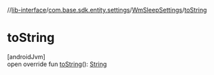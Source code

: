 //[lib-interface](../../../index.md)/[com.base.sdk.entity.settings](../index.md)/[WmSleepSettings](index.md)/[toString](to-string.md)

# toString

[androidJvm]\
open override fun [toString](to-string.md)(): [String](https://kotlinlang.org/api/latest/jvm/stdlib/kotlin/-string/index.html)
